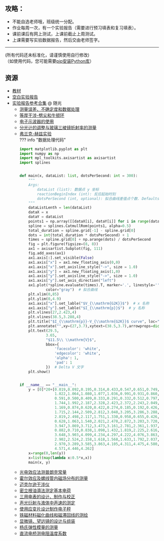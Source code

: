 ## 攻略：
- 不能自选老师哦，班级统一分配。  
- 作业每周一次，有一个实验报告（需要进行预习填表和复习填表）。  
- 课前课后有网上测试，上课前截止上周测试。  
- 上课需要写实验数据报告，然后交由老师签字。  

---

(所有代码还未标准化，请谨慎使用自行修改)  
（如使用代码，您可能需要[pip安装Python库](../技巧/pip安装Python库.md)）  
## 资源  
- [教材](https://lz.qaiu.top/parser?url=https://cqu-openlib.lanzout.com/iRffl1wkojsf)  
- [空白实验报告](https://lz.qaiu.top/parser?url=https://cqu-openlib.lanzout.com/igRCk1wkojwj)  
- [实验报告参考合集](https://lz.qaiu.top/parser?url=https://cqu-openlib.lanzout.com/iRloP1wko80b) @ 随光  
    - [测量误差、不确定度和数据处理](https://lz.qaiu.top/parser?url=https://cqu-openlib.lanzout.com/iRPVK1wkotkh)  
    - [等厚干涉-劈尖和牛顿环](https://lz.qaiu.top/parser?url=https://cqu-openlib.lanzout.com/iCpPG1wkou2f)  
    - [电子示波器的使用](https://lz.qaiu.top/parser?url=https://cqu-openlib.lanzout.com/ix0EG1wkotna)  
    - [分光计的调整与玻璃三棱镜折射率的测量](https://lz.qaiu.top/parser?url=https://cqu-openlib.lanzout.com/irqjf1wkosri)  
    - [弗兰克-赫兹实验](https://lz.qaiu.top/parser?url=https://cqu-openlib.lanzout.com/ibbeS1wkot7e)  
    ??? info "数据处理代码"
        ```python
        import matplotlib.pyplot as plt
        import numpy as np
        import mpl_toolkits.axisartist as axisartist
        import splines


        def main(x, dataList: list, dotsPerSecond: int = 300):
            """
            Args:
                dataList (list): 数据点 y 坐标
                reactionBeginIndex (int): 反应起始时刻
                dotsPerSecond (int, optional): 拟合曲线差值点个数. Defaults to 300.
            """
            dataListLenth = len(dataList)
            dataX = x
            dataY = dataList
            points1 = np.array([[dataX[i], dataY[i]] for i in range(dataListLenth)])
            spline = splines.CatmullRom(points1, alpha=0.5)
            total_duration = spline.grid[-1] - spline.grid[0]
            dots = int(total_duration * dotsPerSecond) + 1
            times = spline.grid[0] + np.arange(dots) / dotsPerSecond
            fig = plt.figure(figsize=(8, 8))
            ax1 = axisartist.Subplot(fig, 111)
            fig.add_axes(ax1)
            ax1.axis[:].set_visible(False)
            ax1.axis["x"] = ax1.new_floating_axis(0,0)
            ax1.axis["x"].set_axisline_style("->", size = 1.0)
            ax1.axis["y"] = ax1.new_floating_axis(1,0)
            ax1.axis["y"].set_axisline_style("->", size = 1.0)
            ax1.axis["y"].set_axis_direction("left")
            ax1.plot(*spline.evaluate(times).T, marker='.', linestyle='',
                    color="gray")  # 拟合曲线
            plt.xlim(0,85)
            plt.ylim(0,4.9)
            ax1.axis["x"].set_lable("$V_{\\mathrm{G2K}}$")  # x 名称
            ax1.axis["y"].set_lable("$I_{\\mathrm{p}}$")  # y 名称
            plt.vlines(27,2.423,4)
            plt.vlines(38.5,3.288,4)
            plt.title("$I_{\\mathrm{p}}-V_{\\mathrm{G2K}}$ curve", loc="center", y=-0.13)
            plt.annotate("",xy=(27,3.7),xytext=(38.5,3.7),arrowprops=dict(arrowstyle="<->", ))  # Delta V 箭头
            plt.text(29.5,
                    3.65,
                    "$11.5\\ \\mathrm{V}$",
                    bbox={
                        'facecolor': 'white',
                        'edgecolor': 'white',
                        'alpha': 1,
                        'pad': 1
                    })  # Delta V 文字
            plt.show()


        if __name__ == "__main__":
            y = [0]*20+[0.019,0.092,0.195,0.314,0.433,0.547,0.651,0.749,0.905,0.973,
                        1.022,1.064,1.080,1.077,1.036,0.991,0.931,0.860,0.777,0.686,
                        0.591,0.500,0.409,0.333,0.291,0.332,0.512,0.797,1.127,1.451,
                        1.744,1.992,2.187,2.328,2.423,2.372,2.243,2.049,1.787,1.484,
                        1.169,0.874,0.620,0.422,0.274,0.185,0.192,0.426,0.816,1.271,
                        1.715,2.144,2.509,2.812,3.048,3.205,3.286,3.288,3.216,3.058,
                        2.819,2.498,2.117,1.751,1.330,0.958,0.655,0.426,0.290,0.334,
                        0.628,1.063,1.540,2.021,2.478,2.872,3.203,3.720,3.871,3.943,
                        3.947,3.869,3.712,3.473,3.161,2.781,2.361,1.937,1.535,1.177,
                        0.882,0.710,0.838,1.098,1.432,1.819,2.225,2.616,2.980,3.343,
                        3.648,3.903,4.099,4.234,4.297,4.222,4.076,3.863,3.584,3.259,
                        2.902,2.524,2.158,1.618,1.568,1.633,1.792,2.037,2.330,2.647,
                        2.970,3.289,3.585,3.863,4.105,4.311,4.475,4.580,4.627,4.613,
                        4.571,4.446,4.262]
            x=range(0,len(y))
            x=list(map(lambda x:0.5*x,x))
            main(x, y)
        ```
    - [光电效应法测普朗克常量](https://lz.qaiu.top/parser?url=https://cqu-openlib.lanzout.com/iRn4J1wkosmd)  
    - [霍尔效应及螺线管内磁场分布的测量](https://lz.qaiu.top/parser?url=https://cqu-openlib.lanzout.com/iNFlS1wkoung)  
    - [迈克尔逊干涉仪](https://lz.qaiu.top/parser?url=https://cqu-openlib.lanzout.com/idj5h1wkou9c)  
    - [密立根油滴法测定基本电荷](https://lz.qaiu.top/parser?url=https://cqu-openlib.lanzout.com/iuhPZ1wkot1i)  
    - [三用电表的设计、制作与校正](https://lz.qaiu.top/parser?url=https://cqu-openlib.lanzout.com/iYxlz1wkos8j)  
    - [声光衍射与液体中声速的测定](https://lz.qaiu.top/parser?url=https://cqu-openlib.lanzout.com/iA0OX1wkoswd)  
    - [使用应变片设计制作电子秤](https://lz.qaiu.top/parser?url=https://cqu-openlib.lanzout.com/iWV101wkosef)  
    - [铁磁材料磁化曲线和磁滞回线的测绘](https://lz.qaiu.top/parser?url=https://cqu-openlib.lanzout.com/iNGbV1wkoujc)  
    - [显微镜、望远镜的设计与组装](https://lz.qaiu.top/parser?url=https://cqu-openlib.lanzout.com/iFkK31wkotda)  
    - [杨氏弹性模量的测量](https://lz.qaiu.top/parser?url=https://cqu-openlib.lanzout.com/iNuCU1wkothe)  
    - [直流电桥测电阻温度系数](https://lz.qaiu.top/parser?url=https://cqu-openlib.lanzout.com/iwiyd1wkotvi)  